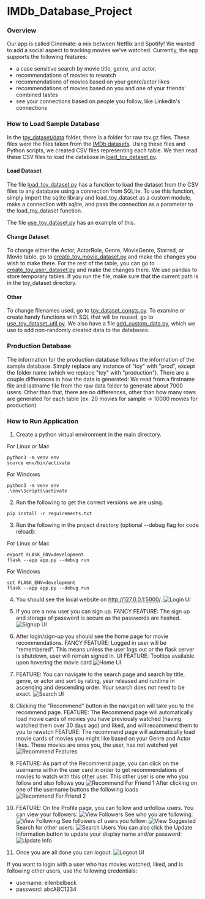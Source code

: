 # IMDb_Database_Project

### Overview
Our app is called Cinemate: a mix between Netflix and Spotify! We wanted to add a social aspect to tracking movies we've watched. Currently, the app supports the following features: 
- a case sensitive search by movie title, genre, and actor. 
- recommendations of movies to rewatch
- recommendations of movies based on your genre/actor likes
- recommendations of movies based on you and one of your friends' combined tastes
- see your connections based on people you follow, like LinkedIn's connections

### How to Load Sample Database

In the [toy_dataset/data](toy_dataset/data) folder, there is a folder for raw tsv.gz files. These files were the files taken from the [IMDb datasets](https://developer.imdb.com/non-commercial-datasets/). Using these files and Python scripts, we created CSV files representing each table. We then read these CSV files to load the database in [load_toy_dataset.py](load_toy_dataset.py).

#### Load Dataset
The file [load_toy_dataset.py](load_toy_dataset.py) has a function to load the dataset from the CSV files to any database using a connection from SQLite. To use this function, simply import the sqlite library and load_toy_dataset as a custom module, make a connection with sqlite, and pass the connection as a parameter to the load_toy_dataset function. 

The file [use_toy_dataset.py](toy_dataset/use_toy_dataset.py) has an example of this.

#### Change Dataset
To change either the Actor, ActorRole, Genre, MovieGenre, Starred, or Movie table, go to [create_toy_movie_dataset.py](toy_dataset/create_toy_movie_dataset.py) and make the changes you wish to make there. For the rest of the table, you can go to [create_toy_user_dataset.py](toy_dataset/create_toy_user_dataset.py) and make the changes there. We use pandas to store temporary tables. 
If you run the file, make sure that the current path is in the toy_dataset directory. 

#### Other
To change filenames used, go to [toy_dataset_consts.py](toy_dataset/toy_dataset_consts.py). To examine or create handy functions with SQL that will be reused, go to [use_toy_dataset_util.py](toy_dataset/use_toy_dataset_util.py). We also have a file [add_custom_data.py](toy_dataset/add_custom_data.py), which we use to add non-randomly created data to the databases.

### Production Database
The information for the production database follows the information of the sample database. Simply replace any instance of "toy" with "prod", except the folder name (which we replace "toy" with "production"). There are a couple differences in how the data is generated: We read from a firstname file and lastname file from the raw data folder to generate about 7000 users. Other than that, there are no differences, other than how many rows are generated for each table (ex. 20 movies for sample -> 10000 movies for production)

### How to Run Application

1. Create a python virtual environment in the main directory.

For Linux or Mac
```
python3 -m venv env
source env/bin/activate
```

For Windows
```
python3 -m venv env
.\env\Scripts\activate
```
2. Run the following to get the correct versions we are using. 
```
pip install -r requirements.txt
```
3. Run the following in the project directory (optional --debug flag for code reload):

For Linux or Mac
```
export FLASK_ENV=development
flask --app app.py --debug run
```

For Windows

```
set FLASK_ENV=development
flask --app app.py --debug run
```
4. You should see the local website on http://127.0.0.1:5000/. 
![Login UI](readme_pictures/milestone2_login.png)

5. If you are a new user you can sign up. FANCY FEATURE: The sign up and storage of password is secure as the passwords are hashed.
![Signup UI](readme_pictures/milestone2_signup.png)

6. After login/sign-up you should see the home page for movie recommendations.
   FANCY FEATURE: Logged in user will be "remembered". This means unless the user logs out or the flask server is shutdown, user will remain signed in.
   UI FEATURE: Tooltips available upon hovering the movie card
![Home UI](readme_pictures/milestone2_loggedin.png)

7. FEATURE: You can navigate to the search page and search by title, genre, or actor and sort by rating, year released and runtime in ascending and descending order.
Your search does not need to be exact.
![Search UI](readme_pictures/milestone2_search.png)

8. Clicking the "Recommend" button in the navigation will take you to the recommend page.
   FEATURE: The Recommend page will automatically load movie cards of movies you have previously watched (having watched them over 30 days ago) and liked, and will recommend them to you to rewatch
   FEATURE: The recommend page will automatically load movie cards of movies you might like based on your Genre and Actor likes. These movies are ones you, the user, has not watched yet
![Recommend Features](readme_pictures/milestone2_recommend.png)

9. FEATURE: As part of the Recommend page, you can click on the username within the user card in order to get recommendations of movies to watch with this other user. This other user is one who you follow and also follows you
![Recommend For Friend 1](readme_pictures/milestone2_recfriend1.png)
After clicking on one of the username buttons the following loads
![Recommend For Friend 2](readme_pictures/milestone2_recfriend2.png)

10. FEATURE: On the Profile page, you can follow and unfollow users. 
You can view your followers:
![View Followers](readme_pictures/m2_Followers.png)
See who you are following:
![View Following](readme_pictures/m2_Following.png)
See followers of users you follow:
![View Suggested](readme_pictures/m2_Suggested.png)
Search for other users:
![Search Users](readme_pictures/m2_Discover.png)
You can also click the Update Information button to update your display name and/or password:
![Update Info](readme_pictures/m2_Update_Information.png)

11. Once you are all done you can logout. 
![Logout UI](readme_pictures/milestone2_logout.png)

If you want to login with a user who has movies watched, liked, and is following other users, use the following credentials:
- username: ellenbelbeck
- password: abcABC1234
